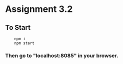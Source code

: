 # Assignment 3.2


## To **Start**
``` script
    npm i 
    npm start
```
### Then go to **"localhost:8085"** in your browser.